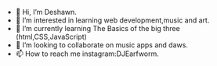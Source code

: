 - 👋 Hi, I’m Deshawn.
- 👀 I’m interested in learning web development,music and art.
- 🌱 I’m currently learning The Basics of the big three (html,CSS,JavaScript)
- 💞️ I’m looking to collaborate on music apps and daws.
- 📫 How to reach me instagram:DJEarfworm.
<!---
DuragDD/DuragDD is a ✨ special ✨ repository because its `README.md` (this file) appears on your GitHub profile.
You can click the Preview link to take a look at your changes.
--->
